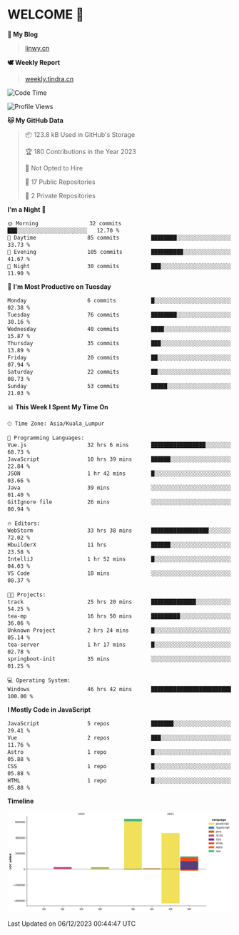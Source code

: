 # WELCOME 👋

**🐶 My Blog**
> [linwy.cn](linwy.cn)

**🕊️ Weekly Report**
> [weekly.tindra.cn](weekly.tindra.cn)
<!--START_SECTION:waka-->
![Code Time](http://img.shields.io/badge/Code%20Time-651%20hrs%2058%20mins-blue)

![Profile Views](http://img.shields.io/badge/Profile%20Views-9-blue)

**🐱 My GitHub Data** 

> 📦 123.8 kB Used in GitHub's Storage 
 > 
> 🏆 180 Contributions in the Year 2023
 > 
> 🚫 Not Opted to Hire
 > 
> 📜 17 Public Repositories 
 > 
> 🔑 2 Private Repositories 
 > 
**I'm a Night 🦉** 

```text
🌞 Morning                32 commits          ███░░░░░░░░░░░░░░░░░░░░░░   12.70 % 
🌆 Daytime                85 commits          ████████░░░░░░░░░░░░░░░░░   33.73 % 
🌃 Evening                105 commits         ██████████░░░░░░░░░░░░░░░   41.67 % 
🌙 Night                  30 commits          ███░░░░░░░░░░░░░░░░░░░░░░   11.90 % 
```
📅 **I'm Most Productive on Tuesday** 

```text
Monday                   6 commits           █░░░░░░░░░░░░░░░░░░░░░░░░   02.38 % 
Tuesday                  76 commits          ████████░░░░░░░░░░░░░░░░░   30.16 % 
Wednesday                40 commits          ████░░░░░░░░░░░░░░░░░░░░░   15.87 % 
Thursday                 35 commits          ███░░░░░░░░░░░░░░░░░░░░░░   13.89 % 
Friday                   20 commits          ██░░░░░░░░░░░░░░░░░░░░░░░   07.94 % 
Saturday                 22 commits          ██░░░░░░░░░░░░░░░░░░░░░░░   08.73 % 
Sunday                   53 commits          █████░░░░░░░░░░░░░░░░░░░░   21.03 % 
```


📊 **This Week I Spent My Time On** 

```text
🕑︎ Time Zone: Asia/Kuala_Lumpur

💬 Programming Languages: 
Vue.js                   32 hrs 6 mins       █████████████████░░░░░░░░   68.73 % 
JavaScript               10 hrs 39 mins      ██████░░░░░░░░░░░░░░░░░░░   22.84 % 
JSON                     1 hr 42 mins        █░░░░░░░░░░░░░░░░░░░░░░░░   03.66 % 
Java                     39 mins             ░░░░░░░░░░░░░░░░░░░░░░░░░   01.40 % 
GitIgnore file           26 mins             ░░░░░░░░░░░░░░░░░░░░░░░░░   00.94 % 

🔥 Editors: 
WebStorm                 33 hrs 38 mins      ██████████████████░░░░░░░   72.02 % 
HbuilderX                11 hrs              ██████░░░░░░░░░░░░░░░░░░░   23.58 % 
IntelliJ                 1 hr 52 mins        █░░░░░░░░░░░░░░░░░░░░░░░░   04.03 % 
VS Code                  10 mins             ░░░░░░░░░░░░░░░░░░░░░░░░░   00.37 % 

🐱‍💻 Projects: 
track                    25 hrs 20 mins      ██████████████░░░░░░░░░░░   54.25 % 
tea-mp                   16 hrs 50 mins      █████████░░░░░░░░░░░░░░░░   36.06 % 
Unknown Project          2 hrs 24 mins       █░░░░░░░░░░░░░░░░░░░░░░░░   05.14 % 
tea-server               1 hr 17 mins        █░░░░░░░░░░░░░░░░░░░░░░░░   02.78 % 
springboot-init          35 mins             ░░░░░░░░░░░░░░░░░░░░░░░░░   01.25 % 

💻 Operating System: 
Windows                  46 hrs 42 mins      █████████████████████████   100.00 % 
```

**I Mostly Code in JavaScript** 

```text
JavaScript               5 repos             ███████░░░░░░░░░░░░░░░░░░   29.41 % 
Vue                      2 repos             ███░░░░░░░░░░░░░░░░░░░░░░   11.76 % 
Astro                    1 repo              █░░░░░░░░░░░░░░░░░░░░░░░░   05.88 % 
CSS                      1 repo              █░░░░░░░░░░░░░░░░░░░░░░░░   05.88 % 
HTML                     1 repo              █░░░░░░░░░░░░░░░░░░░░░░░░   05.88 % 
```



**Timeline**

![Lines of Code chart](https://raw.githubusercontent.com/rieraa/rieraa/main/assets/bar_graph.png)


 Last Updated on 06/12/2023 00:44:47 UTC
<!--END_SECTION:waka-->
